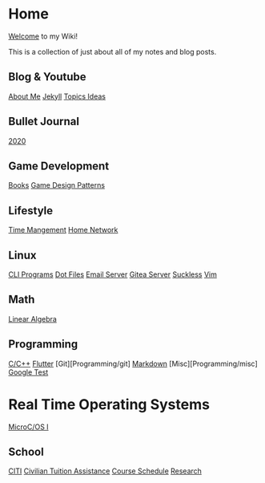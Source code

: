 # Home
[Welcome](Welcome) to my Wiki! 

This is a collection of just about all of my notes and blog posts.

## Blog & Youtube
[About Me](BlogAndYT/aboutme)
[Jekyll](BlogAndYT/jekyll)
[Topics Ideas](BlogAndYT/topicideas)

## Bullet Journal
[2020](diary/diary)

## Game Development
[Books](GameDevelopment/books)
[Game Design Patterns](GameDevelopment/gamedesignpatterns)

## Lifestyle
[Time Mangement](timemanagement)
[Home Network](homenetworknotes)

## Linux
[CLI Programs](cliprograms)
[Dot Files](dotfiles)
[Email Server](Linux/serveradmin)
[Gitea Server](Linux/gitea)
[Suckless](suckless)
[Vim](Linux/vim)

## Math
[Linear Algebra](math/linearalgebra)

## Programming
[C/C++](Programming/c++)
[Flutter](Programming/flutter)
[Git][Programming/git]
[Markdown](Programming/markdown)
[Misc][Programming/misc]
[Google Test](Programming/googletest)

# Real Time Operating Systems
[MicroC/OS I](RTOS/microci)

## School
[CITI](School/citi)
[Civilian Tuition Assistance](School/civta)
[Course Schedule](School/courseSchedule)
[Research](Research/base)
